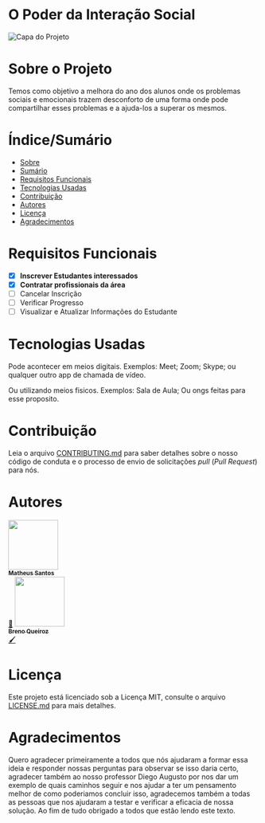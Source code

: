 # O Poder da Interação Social


![Capa do Projeto](https://img.freepik.com/vetores-gratis/pessoas-de-ilustracao-de-psicoterapia-de-grupo-na-reuniao-de-psicologia-personagens-de-homens-e-mulheres-conversando-com-psicologo-familiar_575670-385.jpg)

# Sobre o Projeto

Temos como objetivo a melhora do ano dos alunos onde os problemas sociais e emocionais trazem desconforto de uma forma onde pode compartilhar esses problemas e a ajuda-los a superar os mesmos.


# Índice/Sumário

* [Sobre](#sobre-o-projeto)
* [Sumário](#índice/sumário)
* [Requisitos Funcionais](#requisitos-funcionais)
* [Tecnologias Usadas](#tecnologias-usadas)
* [Contribuição](#contribuição)
* [Autores](#autores)
* [Licença](#licença)
* [Agradecimentos](#agradecimentos)


# Requisitos Funcionais 

- [x] **Inscrever Estudantes interessados**
- [x] **Contratar profissionais da área**
- [ ] Cancelar Inscrição
- [ ] Verificar Progresso
- [ ] Visualizar e Atualizar Informações do Estudante

# Tecnologias Usadas

Pode acontecer em meios digitais. Exemplos:
Meet;
Zoom;
Skype;
ou qualquer outro app de chamada de vídeo.

Ou utilizando meios fisicos. Exemplos: 
Sala de Aula;
Ou ongs feitas para esse proposito.

# Contribuição

Leia o arquivo [CONTRIBUTING.md](CONTRIBUTING.md) para saber detalhes sobre o nosso código de conduta e o processo de envio de solicitações *pull* (*Pull Request*) para nós.

# Autores

<td align="center"><a href="https://github.com/Math5il"><img src="" width="100px;" alt=""/><br /><sub><b>Matheus Santos</b></sub></a><br /><a href="" title="Code">📖</a></td>
<td align="center"><a href="https://github.com/brenoqn"><img src="" width="100px;" alt=""/><br /><sub><b>Breno Queiroz</b></sub></a><br /><a href="" title="Criativo">🖌️</a></td>

# Licença

Este projeto está licenciado sob a Licença MIT,  consulte o arquivo [LICENSE.md](LICENSE.MD) para mais detalhes.

# Agradecimentos

Quero agradecer primeiramente a todos que nós ajudaram a formar essa ideia e responder nossas perguntas para observar se isso daria certo, agradecer também ao nosso professor Diego Augusto por nos dar um exemplo de quais caminhos seguir e nos ajudar a ter um pensamento melhor de como poderiamos concluir isso, agradecemos também a todas as pessoas que nos ajudaram a testar e verificar a eficacia de nossa solução. Ao fim de tudo obrigado a todos que estão lendo este texto.
